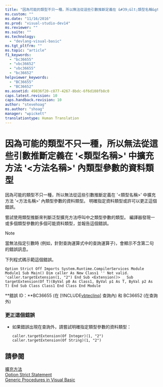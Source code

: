 ```yaml
---
title: "因為可能的類型不只一種，所以無法從這些引數推斷定義在 &#39;&lt;類型名稱&gt;&#39; 中擴充方法 &#39;&lt;方法名稱&gt;&#39; 內類型參數的資料類型 | Microsoft Docs"
ms.custom: ""
ms.date: "11/16/2016"
ms.prod: "visual-studio-dev14"
ms.reviewer: ""
ms.suite: ""
ms.technology: 
  - "devlang-visual-basic"
ms.tgt_pltfrm: ""
ms.topic: "article"
f1_keywords: 
  - "bc36655"
  - "vbc36652"
  - "vbc36655"
  - "bc36652"
helpviewer_keywords: 
  - "BC36655"
  - "BC36652"
ms.assetid: 49836f20-c877-4267-8bdc-6f6d108fb8c0
caps.latest.revision: 10
caps.handback.revision: 10
author: "stevehoag"
ms.author: "shoag"
manager: "wpickett"
translationtype: Human Translation
---
```

# 因為可能的類型不只一種，所以無法從這些引數推斷定義在 &#39;&lt;類型名稱&gt;&#39; 中擴充方法 &#39;&lt;方法名稱&gt;&#39; 內類型參數的資料類型
因為可能的類型不只一種，所以無法從這些引數推斷定義在 '\<類型名稱\>' 中擴充方法 '\<方法名稱\>' 內類型參數的資料類型。 明確指定資料類型或許可以更正這個錯誤。  
  
 嘗試使用類型推斷來判斷泛型擴充方法呼叫中之類型參數的類型。 編譯器發現一或多個類型參數的多個可能資料類型，並報告這個錯誤。  
  
> [!NOTE]
>  當無法指定引數時 \(例如，針對查詢運算式中的查詢運算子\)，會顯示不含第二句的錯誤訊息。  
  
 下列程式碼示範這個錯誤。  
  
```vb#  
Option Strict Off Imports System.Runtime.CompilerServices Module Module1 Sub Main() Dim caller As New Class1 '' Not valid. 'caller.targetExtension(1, "2") End Sub <Extension()> _ Sub targetExtension(Of T)(ByVal p0 As Class1, ByVal p1 As T, ByVal p2 As T) End Sub Class Class1 End Class End Module  
```  
  
 **錯誤 ID：**BC36655 \(在 [!INCLUDE[vbteclinq](../../csharp/includes/vbteclinq_md.md)] 查詢內\) 和 BC36652 \(在查詢外\)  
  
### 更正這個錯誤  
  
-   如果錯誤出現在查詢外，請嘗試明確指定類型參數的資料類型：  
  
    ```  
    caller.targetExtension(Of Integer)(1, "2") caller.targetExtension(Of String)(1, "2")  
    ```  
  
## 請參閱  
 [擴充方法](../../visual-basic/programming-guide/language-features/procedures/extension-methods.md)   
 [Option Strict Statement](../../visual-basic/language-reference/statements/option-strict-statement.md)   
 [Generic Procedures in Visual Basic](../../visual-basic/programming-guide/language-features/data-types/generic-procedures.md)